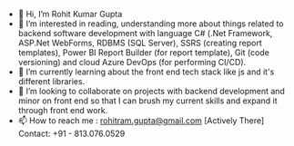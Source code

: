- 👋 Hi, I’m Rohit Kumar Gupta
- 👀 I’m interested in reading, understanding more about things related to backend software development with language C# (.Net Framework, ASP.Net WebForms, RDBMS (SQL Server), SSRS (creating report templates), Power BI Report Builder (for report template), Git (code versioning) and cloud Azure DevOps (for performing CI/CD).
- 🌱 I’m currently learning about the front end tech stack like js and it's different libraries.
- 💞️ I’m looking to collaborate on projects with backend development and minor on front end so that I can brush my current skills and expand it through front end work.
- 📫 How to reach me : rohitram.gupta@gmail.com [Actively There] Contact: +91 - 813.076.0529

<!---
SARKBRO/SARKBRO is a ✨ special ✨ repository because its `README.md` (this file) appears on your GitHub profile.
You can click the Preview link to take a look at your changes.
--->
